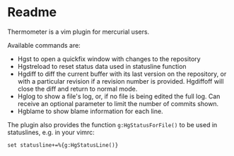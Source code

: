 Readme
======

Thermometer is a vim plugin for mercurial users.

Available commands are:

* Hgst to open a quickfix window with changes to the repository
* Hgstreload to reset status data used in statusline function
* Hgdiff to diff the current buffer with its last version on the repository, or with a particular revision if a revision number is provided. Hgdiffoff will close the diff and return to normal mode.
* Hglog to show a file's log, or, if no file is being edited the full log. Can receive an optional parameter to limit the number of commits shown.
* Hgblame to show blame information for each line.

The plugin also provides the function `g:HgStatusForFile()` to be used in statuslines, e.g. in your vimrc:

    set statusline+=%{g:HgStatusLine()}
